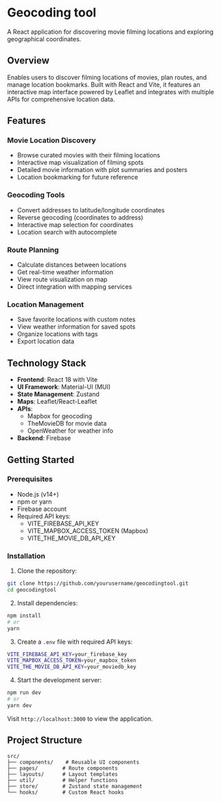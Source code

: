 # Geocoding tool

A React application for discovering movie filming locations and exploring geographical coordinates.

## Overview

Enables users to discover filming locations of movies, plan routes, and manage location bookmarks. Built with React and Vite, it features an interactive map interface powered by Leaflet and integrates with multiple APIs for comprehensive location data.

## Features

### Movie Location Discovery
- Browse curated movies with their filming locations
- Interactive map visualization of filming spots
- Detailed movie information with plot summaries and posters
- Location bookmarking for future reference

### Geocoding Tools
- Convert addresses to latitude/longitude coordinates
- Reverse geocoding (coordinates to address)
- Interactive map selection for coordinates
- Location search with autocomplete

### Route Planning
- Calculate distances between locations
- Get real-time weather information
- View route visualization on map
- Direct integration with mapping services

### Location Management
- Save favorite locations with custom notes
- View weather information for saved spots
- Organize locations with tags
- Export location data

## Technology Stack

- **Frontend**: React 18 with Vite
- **UI Framework**: Material-UI (MUI)
- **State Management**: Zustand
- **Maps**: Leaflet/React-Leaflet
- **APIs**: 
  - Mapbox for geocoding
  - TheMovieDB for movie data
  - OpenWeather for weather info
- **Backend**: Firebase

## Getting Started

### Prerequisites
- Node.js (v14+)
- npm or yarn
- Firebase account
- Required API keys:
  - VITE_FIREBASE_API_KEY
  - VITE_MAPBOX_ACCESS_TOKEN (Mapbox)
  - VITE_THE_MOVIE_DB_API_KEY

### Installation

1. Clone the repository:
```bash
git clone https://github.com/yourusername/geocodingtool.git
cd geocodingtool
```

2. Install dependencies:
```bash
npm install
# or
yarn
```

3. Create a `.env` file with required API keys:
```bash
VITE_FIREBASE_API_KEY=your_firebase_key
VITE_MAPBOX_ACCESS_TOKEN=your_mapbox_token
VITE_THE_MOVIE_DB_API_KEY=your_moviedb_key
```

4. Start the development server:
```bash
npm run dev
# or
yarn dev
```

Visit `http://localhost:3000` to view the application.

## Project Structure

```
src/
├── components/    # Reusable UI components
├── pages/        # Route components
├── layouts/      # Layout templates
├── util/         # Helper functions
├── store/        # Zustand state management
└── hooks/        # Custom React hooks
```

